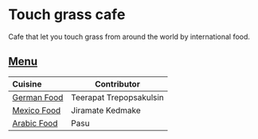# Touch grass cafe

Cafe that let you touch grass from around the world by international food.

## [Menu](menu.md)

| Cuisine                            | Contributor             |
|:-----------------------------------|-------------------------|
| [German Food](menu.md#German-Food) | Teerapat Trepopsakulsin |
| [Mexico Food](menu.md#mexico-food) | Jiramate Kedmake   | 
| [Arabic Food](menu.md#Arabic)      | Pasu         |



